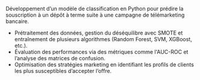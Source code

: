 Développement d’un modèle de classification en Python pour prédire la souscription à un dépôt à terme suite à une campagne de télémarketing bancaire. 
- Prétraitement des données, gestion du déséquilibre avec SMOTE et entraînement de plusieurs algorithmes (Random Forest, SVM, XGBoost, etc.). 
- Évaluation des performances via des métriques comme l'AUC-ROC et l’analyse des matrices de confusion. 
- Optimisation des stratégies marketing en identifiant les profils de clients les plus susceptibles d’accepter l’offre.
